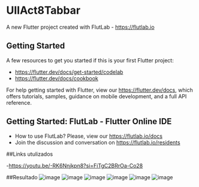 # UIIAct8Tabbar

A new Flutter project created with FlutLab - https://flutlab.io

## Getting Started

A few resources to get you started if this is your first Flutter project:

- https://flutter.dev/docs/get-started/codelab
- https://flutter.dev/docs/cookbook

For help getting started with Flutter, view our
https://flutter.dev/docs, which offers tutorials,
samples, guidance on mobile development, and a full API reference.

## Getting Started: FlutLab - Flutter Online IDE

- How to use FlutLab? Please, view our https://flutlab.io/docs
- Join the discussion and conversation on https://flutlab.io/residents


##Links utulizados

-https://youtu.be/-RK6Nnjkpn8?si=FiTgC2BRrOa-Co28

##Resultado
![image](https://github.com/ValdezMich128/UIIAct8TabBar/assets/143743936/843e4634-ba10-48c0-bd09-ca175c906964)
![image](https://github.com/ValdezMich128/UIIAct8TabBar/assets/143743936/fb6f29ca-252f-404e-9ffa-6e136d26292c)
![image](https://github.com/ValdezMich128/UIIAct8TabBar/assets/143743936/3de5ccaf-0275-4931-8ff0-5075a2216d25)
![image](https://github.com/ValdezMich128/UIIAct8TabBar/assets/143743936/f96a28ed-dc77-407b-8ea2-a18e6e8fdc64)
![image](https://github.com/ValdezMich128/UIIAct8TabBar/assets/143743936/685c3f35-b1e5-4bf5-896b-f2eec8dc6658)
![image](https://github.com/ValdezMich128/UIIAct8TabBar/assets/143743936/b90e8a75-6989-4d20-8918-c0995d0d5f86)





